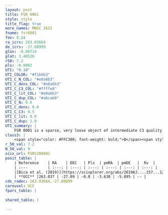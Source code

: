 ```yaml
---
layout: post
title: FSR 0001
style: style
title_flag: true
more_names: MWSC 2622
fname: fsr0001
fov: 0.24
ra_icrs: 263.03664
de_icrs: -27.08999
glon: -0.00714
glat: 3.48526
r50: 7.2
plx: -0.0002
UTI: "0.10"
UTI_COLOR: "#f1b6b3"
UTI_C_N_COL: "#e0a6b3"
UTI_C_dens_COL: "#e0a6b3"
UTI_C_C3_COL: "#ffffe8"
UTI_C_lit_COL: "#e0a6b3"
UTI_C_dup_COL: "#a6cab9"
UTI_C_N: 0.0
UTI_C_dens: 0.0
UTI_C_C3: 0.5
UTI_C_lit: 0.0
UTI_C_dup: 1.0
UTI_summary: |
    FSR 0001 is a sparse, very loose object of intermediate C3 quality. It is rarely studied in the literature, with no articles listed in the last 6 years.<br><br><span style="color: #99180f; font-weight: bold;">Warning: </span>contains less than 25 stars with <i>P>0.5</i> estimated.
class3: |
    <span style="color: #FFC300; font-weight: bold;">B</span><span style="color: #FFC300; font-weight: bold;">B</span>
r_50_val: 7.2
N_50_val: 9
scix_url: FSR%200001
posit_table: |
    | Reference    | RA    | DEC   | Plx  | pmRA  | pmDE   |  Rv  |
    | :---         | :---: | :---: | :---: | :---: | :---: | :---: |
    |[Bica et al. (2019)](https://scixplorer.org/abs/2019AJ....157...12B) | 263.097 | -27.062 | -- | -- | -- | -- |
    | **UCC** |263.037 | -27.09 | -0.0 | -3.638 | -5.895 | -- | 
cds_radec: 263.03664,-27.08999
carousel: UCC
fpars_table: |
    
shared_table: |
    
---
```

